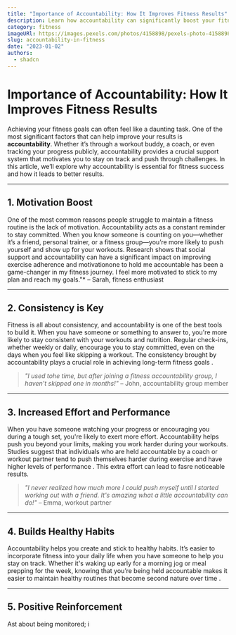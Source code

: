 ```yaml
---
title: "Importance of Accountability: How It Improves Fitness Results"
description: Learn how accountability can significantly boost your fitness progress by providing motivation, consistency, and support.
category: fitness
imageURl: https://images.pexels.com/photos/4158898/pexels-photo-4158898.jpeg?auto=compress&cs=tinysrgb&w=1260&h=750&dpr=1
slug: accountability-in-fitness
date: "2023-01-02"
authors:
  - shadcn
---
```


# Importance of Accountability: How It Improves Fitness Results

Achieving your fitness goals can often feel like a daunting task. One of the most significant factors that can help improve your results is **accountability**. Whether it’s through a workout buddy, a coach, or even tracking your progress publicly, accountability provides a crucial support system that motivates you to stay on track and push through challenges. In this article, we’ll explore why accountability is essential for fitness success and how it leads to better results.

---

## **1. Motivation Boost**

One of the most common reasons people struggle to maintain a fitness routine is the lack of motivation. Accountability acts as a constant reminder to stay committed. When you know someone is counting on you—whether it’s a friend, personal trainer, or a fitness group—you’re more likely to push yourself and show up for your workouts. Research shows that social support and accountability can have a significant impact on improving exercise adherence and motivationone to hold me accountable has been a game-changer in my fitness journey. I feel more motivated to stick to my plan and reach my goals."* – Sarah, fitness enthusiast

---

## **2. Consistency is Key**

Fitness is all about consistency, and accountability is one of the best tools to build it. When you have someone or something to answer to, you're more likely to stay consistent with your workouts and nutrition. Regular check-ins, whether weekly or daily, encourage you to stay committed, even on the days when you feel like skipping a workout. The consistency brought by accountability plays a crucial role in achieving long-term fitness goals  .

> *"I used tohe time, but after joining a fitness accountability group, I haven’t skipped one in months!"* – John, accountability group member

---

## **3. Increased Effort and Performance**

When you have someone watching your progress or encouraging you during a tough set, you're likely to exert more effort. Accountability helps push you beyond your limits, making you work harder during your workouts. Studies suggest that individuals who are held accountable by a coach or workout partner tend to push themselves harder during exercise and have higher levels of performance . This extra effort can lead to fasre noticeable results.

> *"I never realized how much more I could push myself until I started working out with a friend. It's amazing what a little accountability can do!"* – Emma, workout partner

---

## **4. Builds Healthy Habits**

Accountability helps you create and stick to healthy habits. It’s easier to incorporate fitness into your daily life when you have someone to help you stay on track. Whether it's waking up early for a morning jog or meal prepping for the week, knowing that you’re being held accountable makes it easier to maintain healthy routines that become second nature over time  .

---

## **5. Positive Reinforcement**

Ast about being monitored; i
